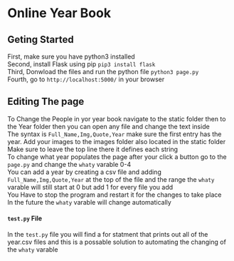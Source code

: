 # Online Year Book
## Geting Started
First, make sure you have python3 installed<br>
Second, install Flask using pip `pip3 install flask`<br>
Third, Donwload the files and run the python file `python3 page.py`<br>
Fourth, go to `http://localhost:5000/` in your browser
## Editing The page
To Change the People in yor year book navigate to the static folder then to the Year folder then you can open any file and change the text inside<br>
The syntax is `Full_Name,Img,Quote,Year` make sure the first entry has the year. Add your images to the images folder also located in the static folder <br>
Make sure to leave the top line there it defines each string<br>
To change what year populates the page after your click a button go to the `page.py` and change the `whaty` varable 0-4<br>
You can add a year by creating a csv file and adding `Full_Name,Img,Quote,Year` at the top of the file and the range the `whaty` varable will still start at 0 but add 1 for every file you add<br>
You Have to stop the program and restart it for the changes to take place<br>
In the future the `whaty` varable will change automatically 
#### `test.py` File
In the `test.py` file you will find a for statment that prints out all of the year.csv files and this is a possable solution to automating the changing of the `whaty` varable
